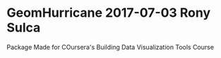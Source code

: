 # GeomHurricane 2017-07-03 Rony Sulca
Package Made for COursera's Building Data Visualization Tools Course
